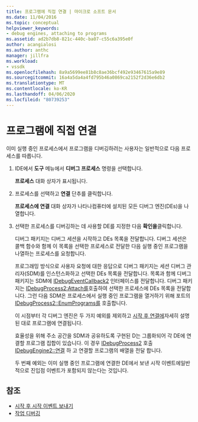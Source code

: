 ```yaml
---
title: 프로그램에 직접 연결 | 마이크로 소프트 문서
ms.date: 11/04/2016
ms.topic: conceptual
helpviewer_keywords:
- debug engines, attaching to programs
ms.assetid: ad2b7db8-821c-440c-ba07-c55c6a395e0f
author: acangialosi
ms.author: anthc
manager: jillfra
ms.workload:
- vssdk
ms.openlocfilehash: 8a9a5699ee81b8c8ae36bcf492e93467615a9e89
ms.sourcegitcommit: 16a4a5da4a4fd795b46a0869ca2152f2d36e6db2
ms.translationtype: MT
ms.contentlocale: ko-KR
ms.lasthandoff: 04/06/2020
ms.locfileid: "80739253"
---
```

# <a name="attach-directly-to-a-program"></a>프로그램에 직접 연결
이미 실행 중인 프로세스에서 프로그램을 디버깅하려는 사용자는 일반적으로 다음 프로세스를 따릅니다.

1. IDE에서 **도구** 메뉴에서 **디버그 프로세스** 명령을 선택합니다.

    **프로세스** 대화 상자가 표시됩니다.

2. 프로세스를 선택하고 **연결** 단추를 클릭합니다.

    **프로세스에 연결** 대화 상자가 나타나컴퓨터에 설치된 모든 디버그 엔진(DEs)을 나열합니다.

3. 선택한 프로세스를 디버깅하는 데 사용할 DE를 지정한 다음 **확인을**클릭합니다.

   디버그 패키지는 디버그 세션을 시작하고 DEs 목록을 전달합니다. 디버그 세션은 콜백 함수와 함께 이 목록을 선택한 프로세스로 전달한 다음 실행 중인 프로그램을 나열하는 프로세스를 요청합니다.

   프로그래밍 방식으로 사용자 요청에 대한 응답으로 디버그 패키지는 세션 디버그 관리자(SDM)를 인스턴스화하고 선택한 DEs 목록을 전달합니다. 목록과 함께 디버그 패키지는 SDM에 [IDebugEventCallback2](../../extensibility/debugger/reference/idebugeventcallback2.md) 인터페이스를 전달합니다. 디버그 패키지는 [IDebugProcess2:Attach를](../../extensibility/debugger/reference/idebugprocess2-attach.md)호출하여 선택한 프로세스에 DEs 목록을 전달합니다. 그런 다음 SDM은 프로세스에서 실행 중인 프로그램을 열거하기 위해 포트의 [IDebugProcess2::EnumPrograms를](../../extensibility/debugger/reference/idebugprocess2-enumprograms.md) 호출합니다.

   이 시점부터 각 디버그 엔진은 두 가지 예외를 제외하고 [시작 후 연결에](../../extensibility/debugger/attaching-after-a-launch.md)자세히 설명된 대로 프로그램에 연결됩니다.

   효율성을 위해 주소 공간을 SDM과 공유하도록 구현된 D는 그룹화되어 각 DE에 연결할 프로그램 집합이 있습니다. 이 경우 [IDebugProcess2](../../extensibility/debugger/reference/idebugprocess2.md) 호출 [IDebugEngine2::연결](../../extensibility/debugger/reference/idebugengine2-attach.md) 하 고 연결할 프로그램의 배열을 전달 합니다.

   두 번째 예외는 이미 실행 중인 프로그램에 연결한 DE에서 보낸 시작 이벤트에일반적으로 진입점 이벤트가 포함되지 않는다는 것입니다.

## <a name="see-also"></a>참조
- [시작 후 시작 이벤트 보내기](../../extensibility/debugger/sending-startup-events-after-a-launch.md)
- [작업 디버깅](../../extensibility/debugger/debugging-tasks.md)
